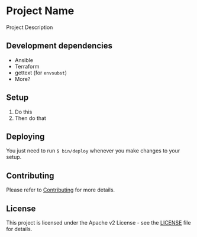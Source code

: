 # Project Name

Project Description

## Development dependencies

* Ansible
* Terraform
* gettext (for `envsubst`)
* More?

## Setup

1. Do this
2. Then do that

## Deploying

You just need to run `$ bin/deploy` whenever you make changes to your setup.

## Contributing

Please refer to [Contributing](CONTRIBUTING.md) for more details.

## License

This project is licensed under the Apache v2 License - see the [LICENSE](LICENSE) file for details.
